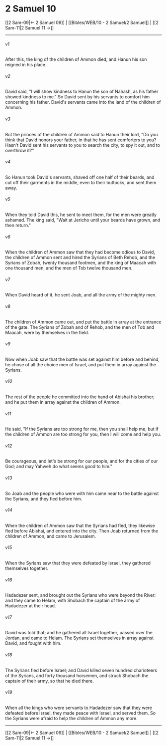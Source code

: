 # 2 Samuel 10

[[2 Sam-09|← 2 Samuel 09]] | [[Bibles/WEB/10 - 2 Samuel/2 Samuel]] | [[2 Sam-11|2 Samuel 11 →]]
***



###### v1 
After this, the king of the children of Ammon died, and Hanun his son reigned in his place. 

###### v2 
David said, "I will show kindness to Hanun the son of Nahash, as his father showed kindness to me." So David sent by his servants to comfort him concerning his father. David's servants came into the land of the children of Ammon. 

###### v3 
But the princes of the children of Ammon said to Hanun their lord, "Do you think that David honors your father, in that he has sent comforters to you? Hasn't David sent his servants to you to search the city, to spy it out, and to overthrow it?" 

###### v4 
So Hanun took David's servants, shaved off one half of their beards, and cut off their garments in the middle, even to their buttocks, and sent them away. 

###### v5 
When they told David this, he sent to meet them, for the men were greatly ashamed. The king said, "Wait at Jericho until your beards have grown, and then return." 

###### v6 
When the children of Ammon saw that they had become odious to David, the children of Ammon sent and hired the Syrians of Beth Rehob, and the Syrians of Zobah, twenty thousand footmen, and the king of Maacah with one thousand men, and the men of Tob twelve thousand men. 

###### v7 
When David heard of it, he sent Joab, and all the army of the mighty men. 

###### v8 
The children of Ammon came out, and put the battle in array at the entrance of the gate. The Syrians of Zobah and of Rehob, and the men of Tob and Maacah, were by themselves in the field. 

###### v9 
Now when Joab saw that the battle was set against him before and behind, he chose of all the choice men of Israel, and put them in array against the Syrians. 

###### v10 
The rest of the people he committed into the hand of Abishai his brother; and he put them in array against the children of Ammon. 

###### v11 
He said, "If the Syrians are too strong for me, then you shall help me; but if the children of Ammon are too strong for you, then I will come and help you. 

###### v12 
Be courageous, and let's be strong for our people, and for the cities of our God; and may Yahweh do what seems good to him." 

###### v13 
So Joab and the people who were with him came near to the battle against the Syrians, and they fled before him. 

###### v14 
When the children of Ammon saw that the Syrians had fled, they likewise fled before Abishai, and entered into the city. Then Joab returned from the children of Ammon, and came to Jerusalem. 

###### v15 
When the Syrians saw that they were defeated by Israel, they gathered themselves together. 

###### v16 
Hadadezer sent, and brought out the Syrians who were beyond the River: and they came to Helam, with Shobach the captain of the army of Hadadezer at their head. 

###### v17 
David was told that; and he gathered all Israel together, passed over the Jordan, and came to Helam. The Syrians set themselves in array against David, and fought with him. 

###### v18 
The Syrians fled before Israel; and David killed seven hundred charioteers of the Syrians, and forty thousand horsemen, and struck Shobach the captain of their army, so that he died there. 

###### v19 
When all the kings who were servants to Hadadezer saw that they were defeated before Israel, they made peace with Israel, and served them. So the Syrians were afraid to help the children of Ammon any more.

***
[[2 Sam-09|← 2 Samuel 09]] | [[Bibles/WEB/10 - 2 Samuel/2 Samuel]] | [[2 Sam-11|2 Samuel 11 →]]
